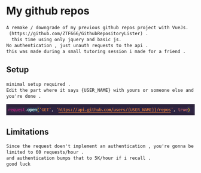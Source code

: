 # My github repos

```
A remake / downgrade of my previous github repos project with VueJs.
 (https://github.com/ZTF666/GithubRepositoryLister) .
  this time using only jquery and basic js.
No authentication , just unauth requests to the api .
this was made during a small tutoring session i made for a friend .
```

## Setup

```
minimal setup required .
Edit the part where it says {USER_NAME} with yours or someone else and you're done .

```

![Screenshot](Code/scrshts/request.png)

## Limitations

```
Since the request doen't implement an authentication , you're gonna be limited to 60 requests/hour .
and authentication bumps that to 5K/hour if i recall .
good luck
```
